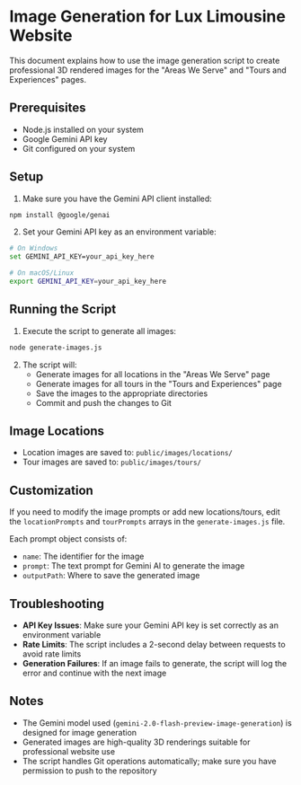 # Image Generation for Lux Limousine Website

This document explains how to use the image generation script to create professional 3D rendered images for the "Areas We Serve" and "Tours and Experiences" pages.

## Prerequisites

- Node.js installed on your system
- Google Gemini API key
- Git configured on your system

## Setup

1. Make sure you have the Gemini API client installed:

```bash
npm install @google/genai
```

2. Set your Gemini API key as an environment variable:

```bash
# On Windows
set GEMINI_API_KEY=your_api_key_here

# On macOS/Linux
export GEMINI_API_KEY=your_api_key_here
```

## Running the Script

1. Execute the script to generate all images:

```bash
node generate-images.js
```

2. The script will:
   - Generate images for all locations in the "Areas We Serve" page
   - Generate images for all tours in the "Tours and Experiences" page
   - Save the images to the appropriate directories
   - Commit and push the changes to Git

## Image Locations

- Location images are saved to: `public/images/locations/`
- Tour images are saved to: `public/images/tours/`

## Customization

If you need to modify the image prompts or add new locations/tours, edit the `locationPrompts` and `tourPrompts` arrays in the `generate-images.js` file.

Each prompt object consists of:

- `name`: The identifier for the image
- `prompt`: The text prompt for Gemini AI to generate the image
- `outputPath`: Where to save the generated image

## Troubleshooting

- **API Key Issues**: Make sure your Gemini API key is set correctly as an environment variable
- **Rate Limits**: The script includes a 2-second delay between requests to avoid rate limits
- **Generation Failures**: If an image fails to generate, the script will log the error and continue with the next image

## Notes

- The Gemini model used (`gemini-2.0-flash-preview-image-generation`) is designed for image generation
- Generated images are high-quality 3D renderings suitable for professional website use
- The script handles Git operations automatically; make sure you have permission to push to the repository
